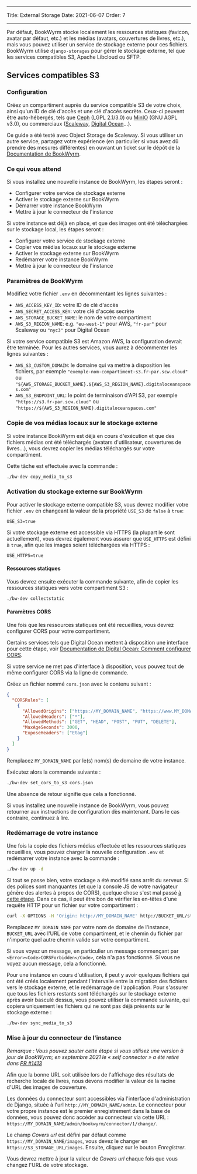 - - -
Title: External Storage Date: 2021-06-07 Order: 7
- - -

Par défaut, BookWyrm stocke localement les ressources statiques (favicon, avatar par défaut, etc.) et les médias (avatars, couvertures de livres, etc.), mais vous pouvez utiliser un service de stockage externe pour ces fichiers. BookWyrm utilise `django-storages` pour gérer le stockage externe, tel que les services compatibles S3, Apache Libcloud ou SFTP.

## Services compatibles S3

### Configuration

Créez un compartiment auprès du service compatible S3 de votre choix, ainsi qu'un ID de clé d'accès et une clé d'accès secrète. Ceux-ci peuvent être auto-hébergés, tels que [Ceph](https://ceph.io/en/) (LGPL 2.1/3.0) ou [MinIO](https://min.io/) (GNU AGPL v3.0), ou commerciaux ([Scaleway](https://www.scaleway.com/en/docs/object-storage-feature/), [Digital Ocean](https://www.digitalocean.com/community/tutorials/how-to-create-a-digitalocean-space-and-api-key)...).

Ce guide a été testé avec Object Storage de Scaleway. Si vous utiliser un autre service, partagez votre expérience (en particulier si vous avez dû prendre des mesures différentes) en ouvrant un ticket sur le dépôt de la [Documentation de BookWyrm](https://github.com/bookwyrm-social/documentation).

### Ce qui vous attend

Si vous installez une nouvelle instance de BookWyrm, les étapes seront :

- Configurer votre service de stockage externe
- Activer le stockage externe sur BookWyrm
- Démarrer votre instance BookWyrm
- Mettre à jour le connecteur de l'instance

Si votre instance est déjà en place, et que des images ont été téléchargées sur le stockage local, les étapes seront :

- Configurer votre service de stockage externe
- Copier vos médias locaux sur le stockage externe
- Activer le stockage externe sur BookWyrm
- Redémarrer votre instance BookWyrm
- Mettre à jour le connecteur de l'instance

### Paramètres de BookWyrm

Modifiez votre fichier `.env` en décommentant les lignes suivantes :

- `AWS_ACCESS_KEY_ID`: votre ID de clé d'accès
- `AWS_SECRET_ACCESS_KEY`: votre clé d'accès secrète
- `AWS_STORAGE_BUCKET_NAME`: le nom de votre compartiment
- `AWS_S3_REGION_NAME`: e.g. `"eu-west-1"` pour AWS, `"fr-par"` pour Scaleway ou `"nyc3"` pour Digital Ocean

Si votre service compatible S3 est Amazon AWS, la configuration devrait être terminée. Pour les autres services, vous aurez à décommenter les lignes suivantes :

- `AWS_S3_CUSTOM_DOMAIN`: le domaine qui va mettre à disposition les fichiers, par exemple `"exemple-nom-compartiment-s3.fr-par.scw.cloud"` ou `"${AWS_STORAGE_BUCKET_NAME}.${AWS_S3_REGION_NAME}.digitaloceanspaces.com"`
- `AWS_S3_ENDPOINT_URL`: le point de terminaison d'API S3, par exemple `"https://s3.fr-par.scw.cloud"` ou `"https://${AWS_S3_REGION_NAME}.digitaloceanspaces.com"`

### Copie de vos médias locaux sur le stockage externe

Si votre instance BookWyrm est déjà en cours d'exécution et que des fichiers médias ont été téléchargés (avatars d'utilisateur, couvertures de livres…), vous devrez copier les médias téléchargés sur votre compartiment.

Cette tâche est effectuée avec la commande :

```bash
./bw-dev copy_media_to_s3
```

### Activation du stockage externe sur BookWyrm

Pour activer le stockage externe compatible S3, vous devrez modifier votre fichier `.env` en changeant la valeur de la propriété `USE_S3` de `false` à `true`:

```
USE_S3=true
```

Si votre stockage externe est accessible via HTTPS (la plupart le sont actuellement), vous devrez également vous assurer que `USE_HTTPS` est défini à `true`, afin que les images soient téléchargées via HTTPS :

```
USE_HTTPS=true
```

#### Ressources statiques

Vous devrez ensuite exécuter la commande suivante, afin de copier les ressources statiques vers votre compartiment S3 :

```bash
./bw-dev collectstatic
```

#### Paramètres CORS

Une fois que les ressources statiques ont été recueillies, vous devrez configurer CORS pour votre compartiment.

Certains services tels que Digital Ocean mettent à disposition une interface pour cette étape, voir [Documentation de Digital Ocean: Comment configurer CORS](https://docs.digitalocean.com/products/spaces/how-to/configure-cors/).

Si votre service ne met pas d'interface à disposition, vous pouvez tout de même configurer CORS via la ligne de commande.

Créez un fichier nommé `cors.json` avec le contenu suivant :

```json
{
  "CORSRules": [
    {
      "AllowedOrigins": ["https://MY_DOMAIN_NAME", "https://www.MY_DOMAIN_NAME"],
      "AllowedHeaders": ["*"],
      "AllowedMethods": ["GET", "HEAD", "POST", "PUT", "DELETE"],
      "MaxAgeSeconds": 3000,
      "ExposeHeaders": ["Etag"]
    }
  ]
}
```

Remplacez `MY_DOMAIN_NAME` par le(s) nom(s) de domaine de votre instance.

Exécutez alors la commande suivante :

```bash
./bw-dev set_cors_to_s3 cors.json
```

Une absence de retour signifie que cela a fonctionné.

Si vous installez une nouvelle instance de BookWyrm, vous pouvez retourner aux instructions de configuration dès maintenant. Dans le cas contraire, continuez à lire.

### Redémarrage de votre instance

Une fois la copie des fichiers médias effectuée et les ressources statiques recueillies, vous pouvez charger la nouvelle configuration `.env` et redémarrer votre instance avec la commande :

```bash
./bw-dev up -d
```

Si tout se passe bien, votre stockage a été modifié sans arrêt du serveur. Si des polices sont manquantes (et que la console JS de votre navigateur génère des alertes à propos de CORS), quelque chose s'est mal passé [à cette étape](#cors-settings). Dans ce cas, il peut être bon de vérifier les en-têtes d'une requête HTTP pour un fichier sur votre compartiment :

```bash
curl -X OPTIONS -H 'Origin: http://MY_DOMAIN_NAME' http://BUCKET_URL/static/images/logo-small.png -H "Access-Control-Request-Method: GET"
```

Remplacez `MY_DOMAIN_NAME` par votre nom de domaine de l'instance, `BUCKET_URL` avec l'URL de votre compartiment, et le chemin du fichier par n'importe quel autre chemin valide sur votre compartiment.

Si vous voyez un message, en particulier un message commençant par `<Error><Code>CORSForbidden</Code>`, cela n'a pas fonctionné. Si vous ne voyez aucun message, cela a fonctionné.

Pour une instance en cours d'utilisation, il peut y avoir quelques fichiers qui ont été créés localement pendant l'intervalle entre la migration des fichiers vers le stockage externe, et le redémarrage de l'application. Pour s'assurer que tous les fichiers restants sont téléchargés sur le stockage externe après avoir basculé dessus, vous pouvez utiliser la commande suivante, qui copiera uniquement les fichiers qui ne sont pas déjà présents sur le stockage externe :

```bash
./bw-dev sync_media_to_s3
```

### Mise à jour du connecteur de l'instance

*Remarque : Vous pouvez sauter cette étape si vous utilisez une version à jour de BookWyrm; en septembre 2021 le « self connector » a été retiré dans [PR #1413](https://github.com/bookwyrm-social/bookwyrm/pull/1413)*

Afin que la bonne URL soit utilisée lors de l'affichage des résultats de recherche locale de livres, nous devons modifier la valeur de la racine d'URL des images de couverture.

Les données du connecteur sont accessibles via l'interface d'administration de Django, située à l'url `http://MY_DOMAIN_NAME/admin`. Le connecteur pour votre propre instance est le premier enregistrement dans la base de données, vous pouvez donc accéder au connecteur via cette URL : `https://MY_DOMAIN_NAME/admin/bookwyrm/connector/1/change/`.

Le champ _Covers url_ est défini par défaut comme `https://MY_DOMAIN_NAME/images`, vous devez le changer en `https://S3_STORAGE_URL/images`. Ensuite, cliquez sur le bouton _Enregistrer_.

Vous devrez mettre à jour la valeur de _Covers url_ chaque fois que vous changez l'URL de votre stockage.
